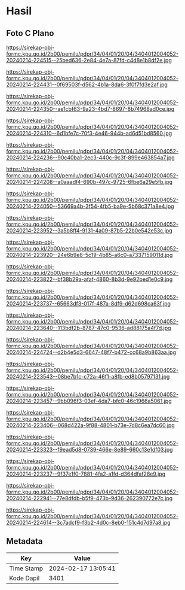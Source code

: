 # Hasil

## Foto C Plano

https://sirekap-obj-formc.kpu.go.id/2b00/pemilu/pdpr/34/04/01/20/04/3404012004052-20240214-224515--25bed636-2e84-4e7a-87fd-c4d8e1b8df2e.jpg

https://sirekap-obj-formc.kpu.go.id/2b00/pemilu/pdpr/34/04/01/20/04/3404012004052-20240214-224431--0f69503f-d562-4b1a-8da6-3f0f7fd3e2af.jpg

https://sirekap-obj-formc.kpu.go.id/2b00/pemilu/pdpr/34/04/01/20/04/3404012004052-20240214-224350--ae1cbf63-9a23-4bd7-8697-8b74968ad0ce.jpg

https://sirekap-obj-formc.kpu.go.id/2b00/pemilu/pdpr/34/04/01/20/04/3404012004052-20240214-224310--6d1bfe7c-70f3-4e46-944b-ad6d51bd8560.jpg

https://sirekap-obj-formc.kpu.go.id/2b00/pemilu/pdpr/34/04/01/20/04/3404012004052-20240214-224236--90c40ba1-2ec3-440c-9c3f-899e463854a7.jpg

https://sirekap-obj-formc.kpu.go.id/2b00/pemilu/pdpr/34/04/01/20/04/3404012004052-20240214-224208--a0aaadf4-690b-497c-9725-6fbe6a29e5fb.jpg

https://sirekap-obj-formc.kpu.go.id/2b00/pemilu/pdpr/34/04/01/20/04/3404012004052-20240214-224050--53669a4b-3f54-4fb5-ba9e-5b68c371a8e4.jpg

https://sirekap-obj-formc.kpu.go.id/2b00/pemilu/pdpr/34/04/01/20/04/3404012004052-20240214-223952--3a5b8ff4-9131-4a09-87b5-22b0e542e53c.jpg

https://sirekap-obj-formc.kpu.go.id/2b00/pemilu/pdpr/34/04/01/20/04/3404012004052-20240214-223920--24e6b9e8-5c19-4b85-a6c0-a7337159011d.jpg

https://sirekap-obj-formc.kpu.go.id/2b00/pemilu/pdpr/34/04/01/20/04/3404012004052-20240214-223822--bf38b29a-afaf-4860-8b3d-9e92bed1e0c9.jpg

https://sirekap-obj-formc.kpu.go.id/2b00/pemilu/pdpr/34/04/01/20/04/3404012004052-20240214-223737--65663df3-017f-487a-8df9-d62d698ca63f.jpg

https://sirekap-obj-formc.kpu.go.id/2b00/pemilu/pdpr/34/04/01/20/04/3404012004052-20240214-223640--113bdf2b-8787-47c0-9536-ad88175a4f7d.jpg

https://sirekap-obj-formc.kpu.go.id/2b00/pemilu/pdpr/34/04/01/20/04/3404012004052-20240214-224724--d2b4e5d3-6647-48f7-b472-cc68a9b863aa.jpg

https://sirekap-obj-formc.kpu.go.id/2b00/pemilu/pdpr/34/04/01/20/04/3404012004052-20240214-223543--08be7b1c-c72a-46f1-a8fb-ed8b05797131.jpg

https://sirekap-obj-formc.kpu.go.id/2b00/pemilu/pdpr/34/04/01/20/04/3404012004052-20240214-223457--9bb096f3-03ef-4da7-bfc0-46c1966a5061.jpg

https://sirekap-obj-formc.kpu.go.id/2b00/pemilu/pdpr/34/04/01/20/04/3404012004052-20240214-223406--068d422a-9f88-4801-b73e-7d8c6ea7dc60.jpg

https://sirekap-obj-formc.kpu.go.id/2b00/pemilu/pdpr/34/04/01/20/04/3404012004052-20240214-223323--f9ead5d8-0739-466e-8e89-660c13e1df03.jpg

https://sirekap-obj-formc.kpu.go.id/2b00/pemilu/pdpr/34/04/01/20/04/3404012004052-20240214-223237--9f37e1f0-7881-4fa2-a1fd-d364dfaf28e9.jpg

https://sirekap-obj-formc.kpu.go.id/2b00/pemilu/pdpr/34/04/01/20/04/3404012004052-20240214-222941--77e8dfdb-b5f9-473b-9d36-262390772e7c.jpg

https://sirekap-obj-formc.kpu.go.id/2b00/pemilu/pdpr/34/04/01/20/04/3404012004052-20240214-224614--3c7adcf9-f3b2-4d0c-8eb0-151c4d7d97a8.jpg


## Metadata

| Key        | Value               |
| ---------- | ------------------- |
| Time Stamp | 2024-02-17 13:05:41 |
| Kode Dapil | 3401                |




